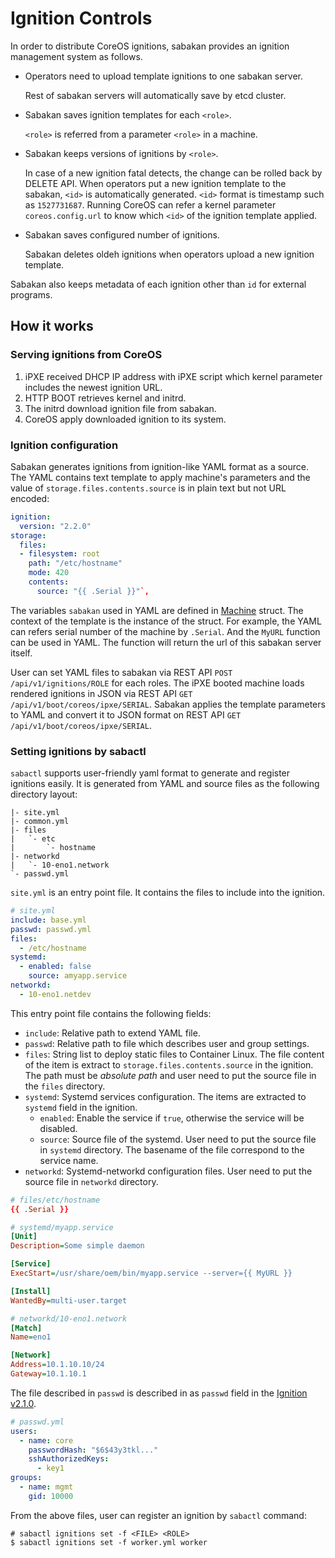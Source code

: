 Ignition Controls
=================

In order to distribute CoreOS ignitions, sabakan provides an ignition management system as follows.

* Operators need to upload template ignitions to one sabakan server.

    Rest of sabakan servers will automatically save by etcd cluster.

* Sabakan saves ignition templates for each `<role>`.

    `<role>` is referred from a parameter `<role>` in a machine.

* Sabakan keeps versions of ignitions by `<role>`.

    In case of a new ignition fatal detects, the change can be rolled back by DELETE API. 
    When operators put a new ignition template to the sabakan, `<id>` is automatically generated. `<id>` format is timestamp such as `1527731687`.
    Running CoreOS can refer a kernel parameter `coreos.config.url` to know which `<id>` of the ignition template applied.

* Sabakan saves configured number of ignitions.

    Sabakan deletes oldeh ignitions when operators upload a new ignition template.

Sabakan also keeps metadata of each ignition other than `id` for external programs.

How it works
------------

### Serving ignitions from CoreOS

1. iPXE received DHCP IP address with iPXE script which kernel parameter includes the newest ignition URL.
2. HTTP BOOT retrieves kernel and initrd. 
3. The initrd download ignition file from sabakan.
4. CoreOS apply downloaded ignition to its system.

### Ignition configuration

Sabakan generates ignitions from ignition-like YAML format as a source.
The YAML contains text template to apply machine's parameters and the value of
`storage.files.contents.source` is in plain text but not URL encoded:

```yaml
ignition:
  version: "2.2.0"
storage:
  files:
  - filesystem: root
    path: "/etc/hostname"
    mode: 420
    contents:
      source: "{{ .Serial }}"`,
```

The variables `sabakan` used in YAML are defined in [Machine](https://github.com/cybozu-go/sabakan/blob/d1a01d79307d3b3e188ff7a909204d71b5c2b9bb/machines.go#L12-L22) struct.
The context of the template is the instance of the struct.
For example, the YAML can refers serial number of the machine by `.Serial`.
And the `MyURL` function can be used in YAML. The function will return the url of this sabakan server itself.

User can set YAML files to sabakan via REST API `POST /api/v1/ignitions/ROLE` for each roles.
The iPXE booted machine loads rendered ignitions in JSON via REST API `GET /api/v1/boot/coreos/ipxe/SERIAL`.
Sabakan applies the template parameters to YAML and convert it to JSON format on REST API `GET /api/v1/boot/coreos/ipxe/SERIAL`.

### Setting ignitions by sabactl

`sabactl` supports user-friendly yaml format to generate and register ignitions easily.
It is generated from YAML and source files as the following directory layout:

```text
|- site.yml
|- common.yml
|- files
|   `- etc
|       `- hostname
|- networkd
|   `- 10-eno1.network
`- passwd.yml
```

`site.yml` is an entry point file.  It contains the files to include into the ignition.

```yaml
# site.yml
include: base.yml
passwd: passwd.yml
files:
  - /etc/hostname
systemd:
  - enabled: false
    source: amyapp.service
networkd:
  - 10-eno1.netdev
```

This entry point file contains the following fields:

- `include`: Relative path to extend YAML file.
- `passwd`: Relative path to file which describes user and group settings.
- `files`: String list to deploy static files to Container Linux.
The file content of the item is extract to `storage.files.contents.source` in the ignition.
The path must be *absolute path* and user need to put the source file in the `files` directory.
- `systemd`: Systemd services configuration.  The items are extracted to `systemd` field in the ignition.
    - `enabled`: Enable the service if `true`, otherwise the service will be disabled.
    - `source`: Source file of the systemd.  User need to put the source file in `systemd` directory.
      The basename of the file correspond to the service name.
- `networkd`: Systemd-networkd configuration files.  User need to put the source file in `networkd` directory.

```conf
# files/etc/hostname
{{ .Serial }}
```

```ini
# systemd/myapp.service
[Unit]
Description=Some simple daemon

[Service]
ExecStart=/usr/share/oem/bin/myapp.service --server={{ MyURL }}

[Install]
WantedBy=multi-user.target
```

```ini
# networkd/10-eno1.network
[Match]
Name=eno1

[Network]
Address=10.1.10.10/24
Gateway=10.1.10.1
```

The file described in `passwd` is described in as `passwd` field in the
[Ignition v2.1.0](https://coreos.com/ignition/docs/latest/configuration-v2_1.html).

```yaml
# passwd.yml
users:
  - name: core
    passwordHash: "$6$43y3tkl..."
    sshAuthorizedKeys:
      - key1
groups:
  - name: mgmt
    gid: 10000
```

From the above files, user can register an ignition by `sabactl` command:

```console
# sabactl ignitions set -f <FILE> <ROLE>
$ sabactl ignitions set -f worker.yml worker
```

